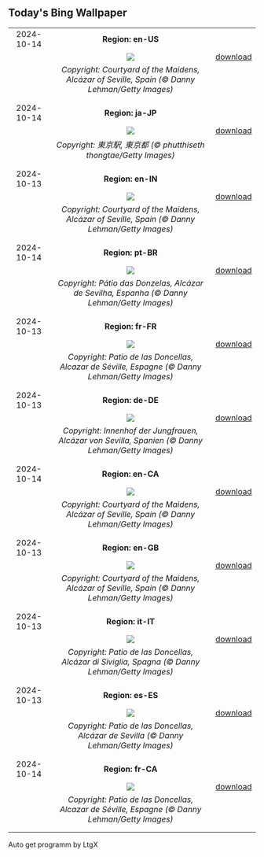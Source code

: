 ## Today's Bing Wallpaper
|      |      |      |
| :----: | :----: | :----: |
|2024-10-14|**Region: en-US**||
||![](https://www.bing.com/th?id=OHR.AlcazarSeville_EN-US9523655289_UHD.jpg&pid=hp&w=1152&h=648&rs=1&c=4)| [download](https://www.bing.com/th?id=OHR.AlcazarSeville_EN-US9523655289_UHD.jpg)|
||*Copyright: Courtyard of the Maidens, Alcázar of Seville, Spain (© Danny Lehman/Getty Images)*
||
|||
|2024-10-14|**Region: ja-JP**||
||![](https://www.bing.com/th?id=OHR.RailwaysDayNew_JA-JP8050699925_UHD.jpg&pid=hp&w=1152&h=648&rs=1&c=4)| [download](https://www.bing.com/th?id=OHR.RailwaysDayNew_JA-JP8050699925_UHD.jpg)|
||*Copyright: 東京駅, 東京都 (© phutthiseth thongtae/Getty Images)*
||
|||
|2024-10-13|**Region: en-IN**||
||![](https://www.bing.com/th?id=OHR.AlcazarSeville_EN-IN3915163511_UHD.jpg&pid=hp&w=1152&h=648&rs=1&c=4)| [download](https://www.bing.com/th?id=OHR.AlcazarSeville_EN-IN3915163511_UHD.jpg)|
||*Copyright: Courtyard of the Maidens, Alcázar of Seville, Spain (© Danny Lehman/Getty Images)*
||
|||
|2024-10-14|**Region: pt-BR**||
||![](https://www.bing.com/th?id=OHR.AlcazarSeville_PT-BR9775263782_UHD.jpg&pid=hp&w=1152&h=648&rs=1&c=4)| [download](https://www.bing.com/th?id=OHR.AlcazarSeville_PT-BR9775263782_UHD.jpg)|
||*Copyright: Pátio das Donzelas, Alcázar de Sevilha, Espanha (© Danny Lehman/Getty Images)*
||
|||
|2024-10-13|**Region: fr-FR**||
||![](https://www.bing.com/th?id=OHR.AlcazarSeville_FR-FR4993322229_UHD.jpg&pid=hp&w=1152&h=648&rs=1&c=4)| [download](https://www.bing.com/th?id=OHR.AlcazarSeville_FR-FR4993322229_UHD.jpg)|
||*Copyright: Patio de las Doncellas, Alcazar de Séville, Espagne (© Danny Lehman/Getty Images)*
||
|||
|2024-10-13|**Region: de-DE**||
||![](https://www.bing.com/th?id=OHR.AlcazarSeville_DE-DE3041524458_UHD.jpg&pid=hp&w=1152&h=648&rs=1&c=4)| [download](https://www.bing.com/th?id=OHR.AlcazarSeville_DE-DE3041524458_UHD.jpg)|
||*Copyright: Innenhof der Jungfrauen, Alcázar von Sevilla, Spanien (© Danny Lehman/Getty Images)*
||
|||
|2024-10-14|**Region: en-CA**||
||![](https://www.bing.com/th?id=OHR.AlcazarSeville_EN-CA0555315003_UHD.jpg&pid=hp&w=1152&h=648&rs=1&c=4)| [download](https://www.bing.com/th?id=OHR.AlcazarSeville_EN-CA0555315003_UHD.jpg)|
||*Copyright: Courtyard of the Maidens, Alcázar of Seville, Spain (© Danny Lehman/Getty Images)*
||
|||
|2024-10-13|**Region: en-GB**||
||![](https://www.bing.com/th?id=OHR.AlcazarSeville_EN-GB0411908636_UHD.jpg&pid=hp&w=1152&h=648&rs=1&c=4)| [download](https://www.bing.com/th?id=OHR.AlcazarSeville_EN-GB0411908636_UHD.jpg)|
||*Copyright: Courtyard of the Maidens, Alcázar of Seville, Spain (© Danny Lehman/Getty Images)*
||
|||
|2024-10-13|**Region: it-IT**||
||![](https://www.bing.com/th?id=OHR.AlcazarSeville_IT-IT0712843452_UHD.jpg&pid=hp&w=1152&h=648&rs=1&c=4)| [download](https://www.bing.com/th?id=OHR.AlcazarSeville_IT-IT0712843452_UHD.jpg)|
||*Copyright: Patio de las Doncellas, Alcázar di Siviglia, Spagna (© Danny Lehman/Getty Images)*
||
|||
|2024-10-13|**Region: es-ES**||
||![](https://www.bing.com/th?id=OHR.AlcazarSeville_ES-ES5812845635_UHD.jpg&pid=hp&w=1152&h=648&rs=1&c=4)| [download](https://www.bing.com/th?id=OHR.AlcazarSeville_ES-ES5812845635_UHD.jpg)|
||*Copyright: Patio de las Doncellas, Alcázar de Sevilla (© Danny Lehman/Getty Images)*
||
|||
|2024-10-14|**Region: fr-CA**||
||![](https://www.bing.com/th?id=OHR.AlcazarSeville_FR-CA4511304588_UHD.jpg&pid=hp&w=1152&h=648&rs=1&c=4)| [download](https://www.bing.com/th?id=OHR.AlcazarSeville_FR-CA4511304588_UHD.jpg)|
||*Copyright: Patio de las Doncellas, Alcazar de Séville, Espagne (© Danny Lehman/Getty Images)*
||
|||

Auto get programm by LtgX
